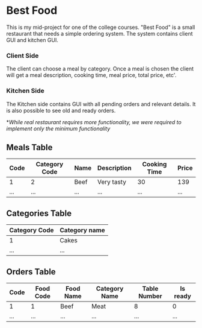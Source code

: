 # Best Food
This is my mid-project for one of the college courses. "Best Food" is a small restaurant that needs a simple ordering system. The system contains client GUI and kitchen GUI.

### Client Side
The client can choose a meal by category. Once a meal is chosen the client will get a meal description, cooking time, meal price, total price, etc'.

### Kitchen Side
The Kitchen side contains GUI with all pending orders and relevant details. It is also possible to see old and ready orders.

**While real restaurant requires more functionality, we were required to implement only the minimum functionality*

## Meals Table
| Code          | Category Code | Name          | Description   | Cooking Time  | Price         |
| ------------- | ------------- | ------------- | ------------- | ------------- | ------------- |
| 1             | 2             |  Beef         | Very tasty    | 30            |  139          |
| ...           | ...           |  ...          | ...           |...            |  ...          |

## Categories Table
| Category Code | Category name |
| ------------- | ------------- |
| 1             | Cakes         |
| ...           | ...           |

## Orders Table
| Code          | Food Code     | Food Name     | Category Name | Table Number  | Is ready      |
| ------------- | ------------- | ------------- | ------------- | ------------- | ------------- |
| 1             | 1             |  Beef         | Meat          | 8             |  0            |
| ...           | ...           |  ...          | ...           |...            |  ...          |
